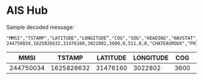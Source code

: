 # AIS Hub


Sample decoded message:
```
"MMSI","TSTAMP","LATITUDE","LONGITUDE”,"COG","SOG","HEADING","NAVSTAT","IMO","NAME","CALLSIGN","TYPE","A","B","C","D","DRAUGHT","DEST","ETA"
244750034,1625826632,31476160,3022802,3600,0,511,8,0,"CHATEAUROUX","PH7002",69,24,6,0,6,12,"",1596
```

MMSI | TSTAMP | LATITUDE | LONGITUDE | COG | SOG | HEADING | NAVSTAT | IMO | NAME | CALLSIGN | TYPE | A | B | C | D | DRAUGHT | DEST | ETA
--- | --- | --- | --- | --- | --- | --- | --- | --- | --- | --- | --- | --- | --- | --- | --- | --- | --- | ---
244750034 | 1625826632 | 31476160 | 3022802 | 3600 | 0 | 511 | 8 | 0 | CHATEAUROUX | PH7002 | 69 | 24 | 6 | 0 | 6 | 12 |  | 1596
